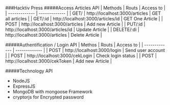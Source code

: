 ###Hacktiv Press
#####Access Articles API
| Methods  | Routs | Access to |
| ------------- | ------------- |
| GET/  | http://localhost:3000/articles | GET all articles   |
| GET/:id | http://localhost:3000/articles/id | GET One Article  |
| POST | http://localhost:3000/articles | Add new Article |
| PUT/:id | http://localhost:3000/articles/id | Update Article |
| DELETE/:di | http://localhost:3000/articles | Delete Article |

#####Authentification / Login API
| Methos | Routs  | Access to |
| ------------- | ------------- |
| POST  | http://localhost:3000/login | Send user account   |
| POST | http://localhost:3000/cekLogin | Check login status  |
| POST | http://localhost:3000/cekToken | Add new Article |

#####Technology API
- NodeJS
- ExpressJS
- MongoDB with mongoose Framework
- cryptorjs for Encrypted password
